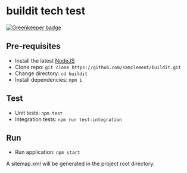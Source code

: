 buildit tech test
=================

[![Greenkeeper badge](https://badges.greenkeeper.io/samclement/buildit.svg)](https://greenkeeper.io/)

Pre-requisites
--------------

- Install the latest [NodeJS](https://nodejs.org/en/download/)
- Clone repo: `git clone https://github.com/samclement/buildit.git`
- Change directory: `cd buildit`
- Install dependencies: `npm i`

Test
----

- Unit tests: `npm test`
- Integration tests: `npm run test:integration`

Run
---

- Run application: `npm start`

A sitemap.xml will be generated in the project root directory.
